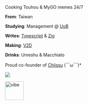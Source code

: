 Cooking Touhou & MyGO memes 24/7

**From**: Taiwan

**Studying**: Management @ [UoB](https://www.bham.ac.uk/)

**Writes**: [Typescript](https://www.typescriptlang.org/) & [Zig](https://ziglang.org/)

**Making**: [V2D](https://codeberg.com/chiissu/v2d)

**Drinks**: Umeshu & Macchiato

Proud co-founder of [Chiissu](https://github.com/chiissu) (￣ω￣)*

![](https://komarev.com/ghpvc/?username=froxcey&style=for-the-badge&color=d88516)

<img src="https://github.com/Avdan-OS/Compositor/assets/51555391/d0379882-f2dc-42e1-962f-b3f122db656f" alt="vibe" width="60"/>
